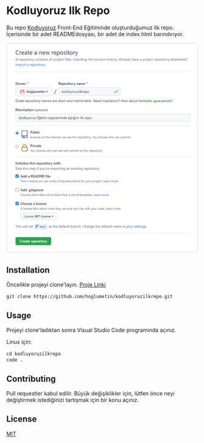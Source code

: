 # Kodluyoruz Ilk Repo

Bu repo [Kodluyoruz](https://www.kodluyoruz.org) Front-End Eğitiminde oluşturduğumuz ilk repo. İçerisinde bir adet READMEdosyası, bir adet de index.html barındırıyor.

![create repo img](img/new_repo.png)

## Installation

Öncelikle projeyi clone'layın. [Proje Linki](https://github.com/hoglumetin/kodluyoruzilkrepo.git)

```
git clone https://github.com/hoglumetin/kodluyoruzilkrepo.git
```

## Usage

Projeyi clone'ladıktan sonra Visual Studio Code programında açınız.

Linux için:

```
cd kodluyoruzilkrepo
code .
```

## Contributing

Pull requestler kabul edilir. Büyük değişiklikler için, lütfen önce neyi değiştirmek istediğinizi tartışmak için bir konu açınız.

## License

[MIT](https://choosealicense.com/licenses/mit/)